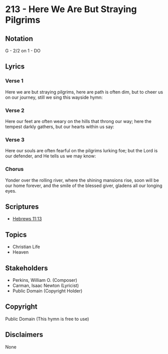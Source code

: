 # 213 - Here We Are But Straying Pilgrims

## Notation

G - 2/2 on 1 - DO

## Lyrics

### Verse 1

Here we are but straying pilgrims, here are path is often dim, but to cheer us on our journey, still we sing this wayside hymn:

### Verse 2

Here our feet are often weary on the hills that throng our way; here the tempest darkly gathers, but our hearts within us say:

### Verse 3

Here our souls are often fearful on the pilgrims lurking foe; but the Lord is our defender, and He tells us we may know:

### Chorus

Yonder over the rolling river, where the shining mansions rise, soon will be our home forever, and the smile of the blessed giver, gladens all our longing eyes.


## Scriptures

- [Hebrews 11:13](https://www.biblegateway.com/passage/?search=Hebrews%2011%3A13)

## Topics

- Christian Life
- Heaven

## Stakeholders

- Perkins, William O. (Composer)
- Carman, Isaac Newton (Lyricist)
- Public Domain (Copyright Holder)

## Copyright

Public Domain
(This hymn is free to use)

## Disclaimers

None

